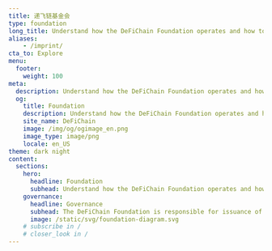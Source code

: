 ```yaml
---
title: 递飞链基金会
type: foundation
long_title: Understand how the DeFiChain Foundation operates and how to get involved.
aliases:
    - /imprint/
cta_to: Explore
menu:
  footer:
    weight: 100
meta:
  description: Understand how the DeFiChain Foundation operates and how to get involved.
  og:
    title: Foundation
    description: Understand how the DeFiChain Foundation operates and how to get involved.
    site_name: DeFiChain
    image: /img/og/ogimage_en.png
    image_type: image/png
    locale: en_US
theme: dark night
content:
  sections:
    hero:
      headline: Foundation
      subhead: Understand how the DeFiChain Foundation operates and how to get involved.
    governance:
      headline: Governance
      subhead: The DeFiChain Foundation is responsible for issuance of tokens to users and groups to speed up adoption. The Foundation is tasked with boosting the ecosystem, bringing in ecosystem partners, directing the development of the tools for ecosystem partners, and other activities to increase the number of ecosystem partners.
      image: /static/svg/foundation-diagram.svg
    # subscribe in /
    # closer_look in /
---
```

